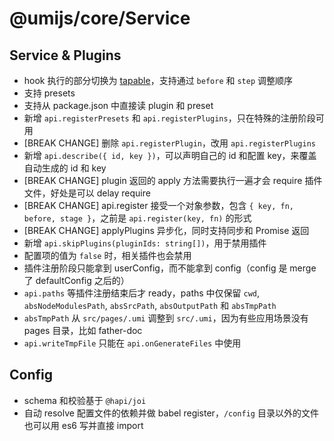 # @umijs/core/Service

## Service & Plugins

- hook 执行的部分切换为 [tapable](https://github.com/webpack/tapable)，支持通过 `before` 和 `step` 调整顺序
- 支持 presets
- 支持从 package.json 中直接读 plugin 和 preset
- 新增 `api.registerPresets` 和 `api.registerPlugins`，只在特殊的注册阶段可用
- [BREAK CHANGE] 删除 `api.registerPlugin`，改用 `api.registerPlugins`
- 新增 `api.describe({ id, key })`，可以声明自己的 id 和配置 key，来覆盖自动生成的 id 和 key
- [BREAK CHANGE] plugin 返回的 apply 方法需要执行一遍才会 require 插件文件，好处是可以 delay require
- [BREAK CHANGE] api.register 接受一个对象参数，包含 `{ key, fn, before, stage }`，之前是 `api.register(key, fn)` 的形式
- [BREAK CHANGE] applyPlugins 异步化，同时支持同步和 Promise 返回
- 新增 `api.skipPlugins(pluginIds: string[])`，用于禁用插件
- 配置项的值为 `false` 时，相关插件也会禁用
- 插件注册阶段只能拿到 userConfig，而不能拿到 config（config 是 merge 了 defaultConfig 之后的）
- `api.paths` 等插件注册结束后才 ready，paths 中仅保留 `cwd`, `absNodeModulesPath`, `absSrcPath`, `absOutputPath` 和 `absTmpPath`
- `absTmpPath` 从 `src/pages/.umi` 调整到 `src/.umi`，因为有些应用场景没有 pages 目录，比如 father-doc
- `api.writeTmpFile` 只能在 `api.onGenerateFiles` 中使用

## Config

- schema 和校验基于 `@hapi/joi`
- 自动 resolve 配置文件的依赖并做 babel register，`/config` 目录以外的文件也可以用 es6 写并直接 import
